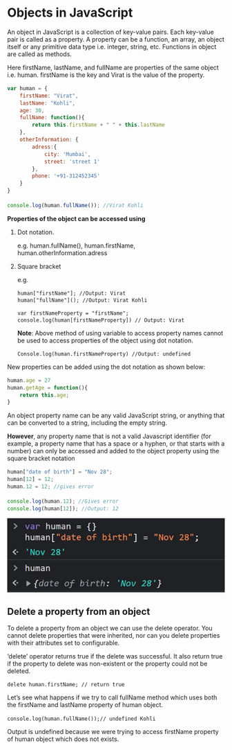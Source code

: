 # Objects in JavaScript

An object in JavaScript is a collection of key-value pairs. Each key-value pair is called as a property. A property can be a function, an array, an object itself or any primitive data type i.e. integer, string, etc. Functions in object are called as methods.

Here firstName, lastName, and fullName are properties of the same object i.e. human. firstName is the key and Virat is the value of the property.

```JavaScript
var human = {
	firstName: "Virat",
	lastName: "Kohli",
	age: 30,
	fullName: function(){
		return this.firstName + " " + this.lastName
	},
    otherInformation: {
        adress:{
            city: 'Mumbai',
            street: 'street 1'
        },
        phone: '+91-312452345'
    }
}

console.log(human.fullName()); //Virat Kohli
```

**Properties of the object can be accessed using**

1. Dot notation.

   e.g. human.fullName(), human.firstName, human.otherInformation.adress

2. Square bracket

   e.g.

   ```
   human["firstName"]; //Output: Virat
   human["fullName"](); //Output: Virat Kohli
   ```

   ```
   var firstNameProperty = "firstName";
   console.log(human[firstNameProperty]) // Output: Virat
   ```

   **Note**: Above method of using variable to access property names cannot be used to access properties of the object using dot notation.

   ```
   Console.log(human.firstNameProperty) //Output: undefined
   ```

New properties can be added using the dot notation as shown below:

```JavaScript
human.age = 27
human.getAge = function(){
	return this.age;
}
```

An object property name can be any valid JavaScript string, or anything that can be converted to a string, including the empty string.

**However**, any property name that is not a valid Javascript identifier (for example, a property name that has a space or a hyphen, or that starts with a number) can only be accessed and added to the object property using the square bracket notation

```JavaScript
human["date of birth"] = "Nov 28";
human[12] = 12;
human.12 = 12; //gives error

console.log(human.12); //Gives error
console.log(human[12]); //Output: 12
```

![jsPropsName](../images/objectProps.jpg)

## Delete a property from an object

To delete a property from an object we can use the delete operator. You cannot delete properties that were inherited, nor can you delete properties with their attributes set to configurable.

‘delete’ operator returns true if the delete was successful. It also return true if the property to delete was non-existent or the property could not be deleted.

```
delete human.firstName; // return true
```

Let’s see what happens if we try to call fullName method which uses both the firstName and lastName property of human object.

`console.log(human.fullName());// undefined Kohli`

Output is undefined because we were trying to access firstName property of human object which does not exists.
